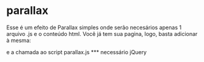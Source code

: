# parallax
 Esse é um efeito de Parallax simples onde serão necesários apenas 1 arquivo .js e o conteúdo html.  Você já tem sua pagina, logo, basta adicionar à mesma:  <div id="detalhes" class="prlx"></div>  <div id="contato" class="prlx"></div>  e a chamada ao script parallax.js  <script type="text/javascript" src="parallax.js"></script>  *** necessário jQuery
